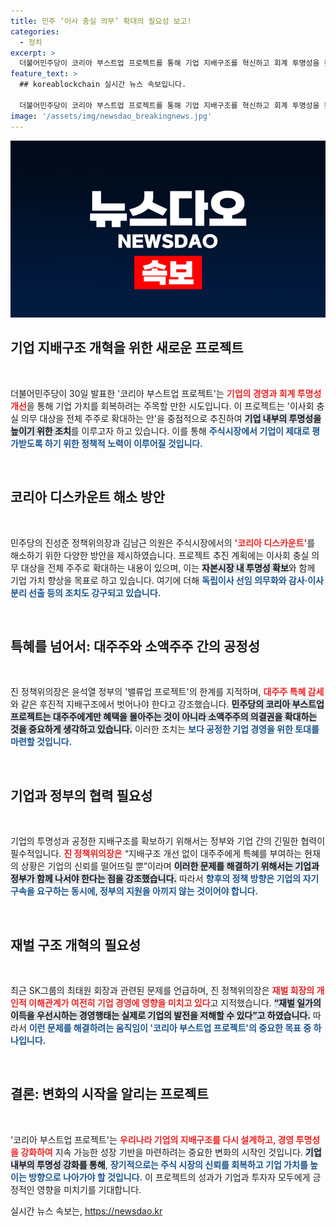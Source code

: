 ```yaml
---
title: 민주 ‘이사 충실 의무’ 확대의 필요성 보고!
categories:
  - 정치
excerpt: >
  더불어민주당이 코리아 부스트업 프로젝트를 통해 기업 지배구조를 혁신하고 회계 투명성을 높이겠다고 발표했습니다. 코리아 디스카운트를 해소하는 핵심 과제는 전체 주주를 위한 이사회 충실 의무 확대 등입니다.
feature_text: >
  ## koreablockchain 실시간 뉴스 속보입니다.

  더불어민주당이 코리아 부스트업 프로젝트를 통해 기업 지배구조를 혁신하고 회계 투명성을 높이겠다고 발표했습니다. 코리아 디스카운트를 해소하는 핵심 과제는 전체 주주를 위한 이사회 충실 의무 확대 등입니다.
image: '/assets/img/newsdao_breakingnews.jpg'
---
```


<p><img src="/assets/img/newsdao_breakingnews.jpg" alt="koreablockchain 속보" /></p>

<h2 data-ke-size="size26">기업 지배구조 개혁을 위한 새로운 프로젝트</h2>

<p data-ke-size="size16">&nbsp;</p>

<p>더불어민주당이 30일 발표한 '코리아 부스트업 프로젝트'는 <b><span style="color: #ee2323;">기업의 경영과 회계 투명성 개선</span></b>을 통해 기업 가치를 회복하려는 주목할 만한 시도입니다. 이 프로젝트는 '이사회 충실 의무 대상을 전체 주주로 확대하는 안'을 중점적으로 추진하여 <b><span style="background-color: #21538527;">기업 내부의 투명성을 높이기 위한 조치</span></b>를 이루고자 하고 있습니다. 이를 통해 <b><span style="color: #1a5490;">주식시장에서 기업이 제대로 평가받도록 하기 위한 정책적 노력이 이루어질 것입니다.</span></b></p>

<p data-ke-size="size16">&nbsp;</p>

<h2 data-ke-size="size26">코리아 디스카운트 해소 방안</h2>

<p data-ke-size="size16">&nbsp;</p>

<p>민주당의 진성준 정책위의장과 김남근 의원은 주식시장에서의 <b><span style="color: #ee2323;">'코리아 디스카운트'</span></b>를 해소하기 위한 다양한 방안을 제시하였습니다. 프로젝트 추진 계획에는 이사회 충실 의무 대상을 전체 주주로 확대하는 내용이 있으며, 이는 <b><span style="background-color: #21538527;">자본시장 내 투명성 확보</span></b>와 함께 기업 가치 향상을 목표로 하고 있습니다. 여기에 더해 <b><span style="color: #1a5490;">독립이사 선임 의무화와 감사·이사 분리 선출 등의 조치도 강구되고 있습니다.</span></b></p>

<p data-ke-size="size16">&nbsp;</p>

<h2 data-ke-size="size26">특혜를 넘어서: 대주주와 소액주주 간의 공정성</h2>

<p data-ke-size="size16">&nbsp;</p>

<p>진 정책위의장은 윤석열 정부의 '밸류업 프로젝트'의 한계를 지적하며, <b><span style="color: #ee2323;">대주주 특혜 감세</span></b>와 같은 후진적 지배구조에서 벗어나야 한다고 강조했습니다. <b><span style="background-color: #21538527;">민주당의 코리아 부스트업 프로젝트는 대주주에게만 혜택을 몰아주는 것이 아니라 소액주주의 의결권을 확대하는 것을 중요하게 생각하고 있습니다.</span></b> 이러한 조치는 <b><span style="color: #1a5490;">보다 공정한 기업 경영을 위한 토대를 마련할 것입니다.</span></b></p>

<p data-ke-size="size16">&nbsp;</p>

<h2 data-ke-size="size26">기업과 정부의 협력 필요성</h2>

<p data-ke-size="size16">&nbsp;</p>

<p>기업의 투명성과 공정한 지배구조를 확보하기 위해서는 정부와 기업 간의 긴밀한 협력이 필수적입니다. <b><span style="color: #ee2323;">진 정책위의장은</span></b> “지배구조 개선 없이 대주주에게 특혜를 부여하는 현재의 상황은 기업의 신뢰를 떨어뜨릴 뿐”이라며 <b><span style="background-color: #21538527;">이러한 문제를 해결하기 위해서는 기업과 정부가 함께 나서야 한다는 점을 강조했습니다.</span></b> 따라서 <b><span style="color: #1a5490;">향후의 정책 방향은 기업의 자기 구속을 요구하는 동시에, 정부의 지원을 아끼지 않는 것이어야 합니다.</span></b></p>

<p data-ke-size="size16">&nbsp;</p>

<h2 data-ke-size="size26">재벌 구조 개혁의 필요성</h2>

<p data-ke-size="size16">&nbsp;</p>

<p>최근 SK그룹의 최태원 회장과 관련된 문제를 언급하며, 진 정책위의장은 <b><span style="color: #ee2323;">재벌 회장의 개인적 이해관계가 여전히 기업 경영에 영향을 미치고 있다</span></b>고 지적했습니다. <b><span style="background-color: #21538527;">“재벌 일가의 이득을 우선시하는 경영행태는 실제로 기업의 발전을 저해할 수 있다”고 하였습니다.</span></b> 따라서 <b><span style="color: #1a5490;">이런 문제를 해결하려는 움직임이 '코리아 부스트업 프로젝트'의 중요한 목표 중 하나입니다.</span></b></p>

<p data-ke-size="size16">&nbsp;</p>

<h2 data-ke-size="size26">결론: 변화의 시작을 알리는 프로젝트</h2>

<p data-ke-size="size16">&nbsp;</p>

<p>'코리아 부스트업 프로젝트'는 <b><span style="color: #ee2323;">우리나라 기업의 지배구조를 다시 설계하고, 경영 투명성을 강화하여</span></b> 지속 가능한 성장 기반을 마련하려는 중요한 변화의 시작인 것입니다. <b><span style="background-color: #21538527;">기업 내부의 투명성 강화를 통해</span></b>, <b><span style="color: #1a5490;">장기적으로는 주식 시장의 신뢰를 회복하고 기업 가치를 높이는 방향으로 나아가야 할 것입니다.</span></b> 이 프로젝트의 성과가 기업과 투자자 모두에게 긍정적인 영향을 미치기를 기대합니다.</p>
실시간 뉴스 속보는, <a href="https://newsdao.kr" rel="dofollow">https://newsdao.kr</a>


